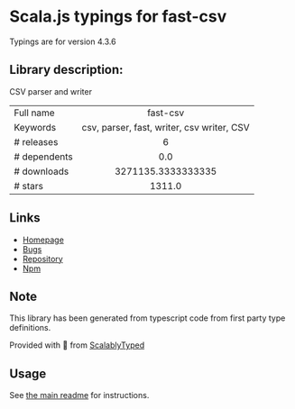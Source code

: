 
# Scala.js typings for fast-csv

Typings are for version 4.3.6

## Library description:
CSV parser and writer

|                    |                 |
| ------------------ | :-------------: |
| Full name          | fast-csv |
| Keywords           | csv, parser, fast, writer, csv writer, CSV |
| # releases         | 6 |
| # dependents       | 0.0 |
| # downloads        | 3271135.3333333335 |
| # stars            | 1311.0 |

## Links
- [Homepage](https://github.com/C2FO/fast-csv#readme)
- [Bugs](https://github.com/C2FO/fast-csv/issues)
- [Repository](https://github.com/C2FO/fast-csv)
- [Npm](https://www.npmjs.com/package/fast-csv)
    


## Note
This library has been generated from typescript code from first party type definitions.

Provided with :purple_heart: from [ScalablyTyped](https://github.com/oyvindberg/ScalablyTyped)

## Usage
See [the main readme](../../readme.md) for instructions.


